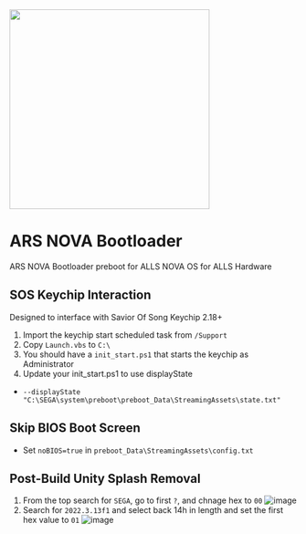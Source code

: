 <img src="https://github.com/UiharuKazari2008/ARS-NOVA-Bootloader/assets/15165770/70d0b1c4-6200-4592-811f-798e906376bc" height=350px/>

# ARS NOVA Bootloader
ARS NOVA Bootloader preboot for ALLS NOVA OS for ALLS Hardware

## SOS Keychip Interaction
Designed to interface with Savior Of Song Keychip 2.18+
1. Import the keychip start scheduled task from `/Support`
2. Copy `Launch.vbs` to `C:\`
3. You should have a `init_start.ps1` that starts the keychip as Administrator
4. Update your init_start.ps1 to use displayState
  * `--displayState "C:\SEGA\system\preboot\preboot_Data\StreamingAssets\state.txt"`


## Skip BIOS Boot Screen
* Set `noBIOS=true` in `preboot_Data\StreamingAssets\config.txt`


## Post-Build Unity Splash Removal
1. From the top search for `SEGA`, go to first `?`, and chnage hex to `00`
 ![image](https://github.com/UiharuKazari2008/ARS-NOVA-Bootloader/assets/15165770/342ce3d7-0d9f-41af-9b9b-c4e7ea874ccd)
2. Search for `2022.3.13f1` and select back 14h in length and set the first hex value to `01`
 ![image](https://github.com/UiharuKazari2008/ARS-NOVA-Bootloader/assets/15165770/e2508f91-fca3-47ff-81f0-01366efcb571)

